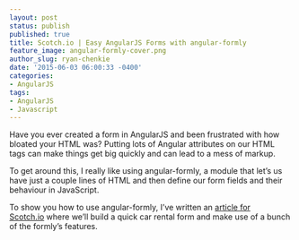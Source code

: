 ```yaml
---
layout: post
status: publish
published: true
title: Scotch.io | Easy AngularJS Forms with angular-formly
feature_image: angular-formly-cover.png
author_slug: ryan-chenkie
date: '2015-06-03 06:00:33 -0400'
categories:
- AngularJS
tags:
- AngularJS
- Javascript
---
```


Have you ever created a form in AngularJS and been frustrated with how bloated your HTML was? Putting lots of Angular attributes on our HTML tags can make things get big quickly and can lead to a mess of markup.

To get around this, I really like using angular-formly, a module that let’s us have just a couple lines of HTML and then define our form fields and their behaviour in JavaScript.

To show you how to use angular-formly, I’ve written an [article for Scotch.io](https://scotch.io/tutorials/easy-angularjs-forms-with-angular-formly) where we’ll build a quick car rental form and make use of a bunch of the formly’s features.